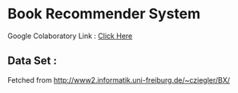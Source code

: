 # Book Recommender System

Google Colaboratory Link : [Click Here](https://colab.research.google.com/drive/1h9trROB9xrIhfS5zmlB-gHJWQRcNX3im?usp=sharing)

## Data Set : 
Fetched from http://www2.informatik.uni-freiburg.de/~cziegler/BX/ <br/>

